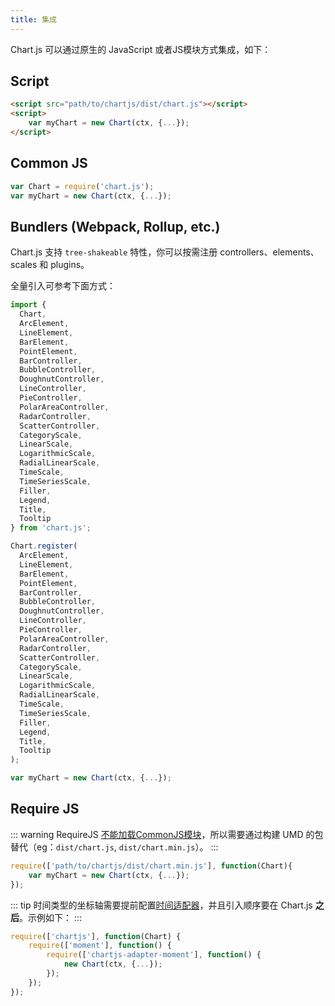 ```yaml
---
title: 集成
---
```


Chart.js 可以通过原生的 JavaScript 或者JS模块方式集成，如下：

## Script

```html
<script src="path/to/chartjs/dist/chart.js"></script>
<script>
    var myChart = new Chart(ctx, {...});
</script>
```

## Common JS

```javascript
var Chart = require('chart.js');
var myChart = new Chart(ctx, {...});
```

## Bundlers (Webpack, Rollup, etc.)

Chart.js 支持 `tree-shakeable` 特性，你可以按需注册 controllers、elements、scales 和 plugins。

全量引入可参考下面方式：
```javascript
import {
  Chart,
  ArcElement,
  LineElement,
  BarElement,
  PointElement,
  BarController,
  BubbleController,
  DoughnutController,
  LineController,
  PieController,
  PolarAreaController,
  RadarController,
  ScatterController,
  CategoryScale,
  LinearScale,
  LogarithmicScale,
  RadialLinearScale,
  TimeScale,
  TimeSeriesScale,
  Filler,
  Legend,
  Title,
  Tooltip
} from 'chart.js';

Chart.register(
  ArcElement,
  LineElement,
  BarElement,
  PointElement,
  BarController,
  BubbleController,
  DoughnutController,
  LineController,
  PieController,
  PolarAreaController,
  RadarController,
  ScatterController,
  CategoryScale,
  LinearScale,
  LogarithmicScale,
  RadialLinearScale,
  TimeScale,
  TimeSeriesScale,
  Filler,
  Legend,
  Title,
  Tooltip
);

var myChart = new Chart(ctx, {...});
```

## Require JS

::: warning
RequireJS [不能加载CommonJS模块](https://requirejs.org/docs/commonjs.html#intro)，所以需要通过构建 UMD 的包替代（eg：`dist/chart.js`, `dist/chart.min.js`）。
:::

```javascript
require(['path/to/chartjs/dist/chart.min.js'], function(Chart){
    var myChart = new Chart(ctx, {...});
});
```

::: tip
时间类型的坐标轴需要提前配置[时间适配器](https://github.com/chartjs/awesome#adapters)，并且引入顺序要在 Chart.js **之后**。示例如下：
:::

```javascript
require(['chartjs'], function(Chart) {
    require(['moment'], function() {
        require(['chartjs-adapter-moment'], function() {
            new Chart(ctx, {...});
        });
    });
});
```
